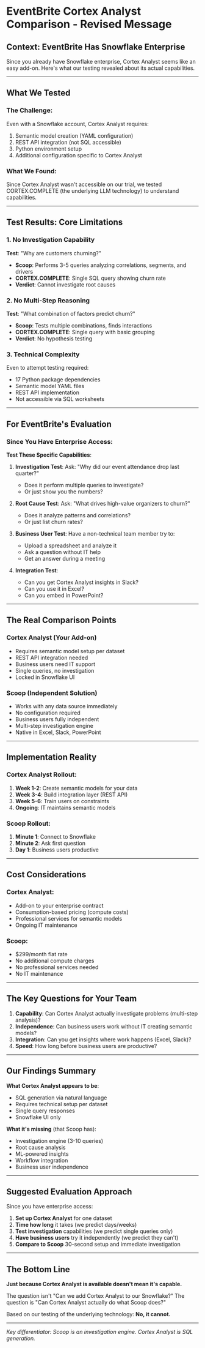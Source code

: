 # EventBrite Cortex Analyst Comparison - Revised Message

## Context: EventBrite Has Snowflake Enterprise

Since you already have Snowflake enterprise, Cortex Analyst seems like an easy add-on. Here's what our testing revealed about its actual capabilities.

---

## What We Tested

### The Challenge:
Even with a Snowflake account, Cortex Analyst requires:
1. Semantic model creation (YAML configuration)
2. REST API integration (not SQL accessible)
3. Python environment setup
4. Additional configuration specific to Cortex Analyst

### What We Found:
Since Cortex Analyst wasn't accessible on our trial, we tested CORTEX.COMPLETE (the underlying LLM technology) to understand capabilities.

---

## Test Results: Core Limitations

### 1. No Investigation Capability
**Test**: "Why are customers churning?"
- **Scoop**: Performs 3-5 queries analyzing correlations, segments, and drivers
- **CORTEX.COMPLETE**: Single SQL query showing churn rate
- **Verdict**: Cannot investigate root causes

### 2. No Multi-Step Reasoning
**Test**: "What combination of factors predict churn?"
- **Scoop**: Tests multiple combinations, finds interactions
- **CORTEX.COMPLETE**: Single query with basic grouping
- **Verdict**: No hypothesis testing

### 3. Technical Complexity
Even to attempt testing required:
- 17 Python package dependencies
- Semantic model YAML files
- REST API implementation
- Not accessible via SQL worksheets

---

## For EventBrite's Evaluation

### Since You Have Enterprise Access:

**Test These Specific Capabilities**:

1. **Investigation Test**: 
   Ask: "Why did our event attendance drop last quarter?"
   - Does it perform multiple queries to investigate?
   - Or just show you the numbers?

2. **Root Cause Test**:
   Ask: "What drives high-value organizers to churn?"
   - Does it analyze patterns and correlations?
   - Or just list churn rates?

3. **Business User Test**:
   Have a non-technical team member try to:
   - Upload a spreadsheet and analyze it
   - Ask a question without IT help
   - Get an answer during a meeting

4. **Integration Test**:
   - Can you get Cortex Analyst insights in Slack?
   - Can you use it in Excel?
   - Can you embed in PowerPoint?

---

## The Real Comparison Points

### Cortex Analyst (Your Add-on)
- Requires semantic model setup per dataset
- REST API integration needed
- Business users need IT support
- Single queries, no investigation
- Locked in Snowflake UI

### Scoop (Independent Solution)
- Works with any data source immediately
- No configuration required
- Business users fully independent
- Multi-step investigation engine
- Native in Excel, Slack, PowerPoint

---

## Implementation Reality

### Cortex Analyst Rollout:
1. **Week 1-2**: Create semantic models for your data
2. **Week 3-4**: Build integration layer (REST API)
3. **Week 5-6**: Train users on constraints
4. **Ongoing**: IT maintains semantic models

### Scoop Rollout:
1. **Minute 1**: Connect to Snowflake
2. **Minute 2**: Ask first question
3. **Day 1**: Business users productive

---

## Cost Considerations

### Cortex Analyst:
- Add-on to your enterprise contract
- Consumption-based pricing (compute costs)
- Professional services for semantic models
- Ongoing IT maintenance

### Scoop:
- $299/month flat rate
- No additional compute charges
- No professional services needed
- No IT maintenance

---

## The Key Questions for Your Team

1. **Capability**: Can Cortex Analyst actually investigate problems (multi-step analysis)?
2. **Independence**: Can business users work without IT creating semantic models?
3. **Integration**: Can you get insights where work happens (Excel, Slack)?
4. **Speed**: How long before business users are productive?

---

## Our Findings Summary

**What Cortex Analyst appears to be**:
- SQL generation via natural language
- Requires technical setup per dataset
- Single query responses
- Snowflake UI only

**What it's missing** (that Scoop has):
- Investigation engine (3-10 queries)
- Root cause analysis
- ML-powered insights
- Workflow integration
- Business user independence

---

## Suggested Evaluation Approach

Since you have enterprise access:

1. **Set up Cortex Analyst** for one dataset
2. **Time how long** it takes (we predict days/weeks)
3. **Test investigation** capabilities (we predict single queries only)
4. **Have business users** try it independently (we predict they can't)
5. **Compare to Scoop** 30-second setup and immediate investigation

---

## The Bottom Line

**Just because Cortex Analyst is available doesn't mean it's capable.**

The question isn't "Can we add Cortex Analyst to our Snowflake?"
The question is "Can Cortex Analyst actually do what Scoop does?"

Based on our testing of the underlying technology: **No, it cannot.**

---

*Key differentiator: Scoop is an investigation engine. Cortex Analyst is SQL generation.*